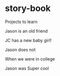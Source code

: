 # story-book
Projects to learn

Jason is an old friend

JC has a new baby girl!

Jason does not

When we were in college

Jason was Super cool